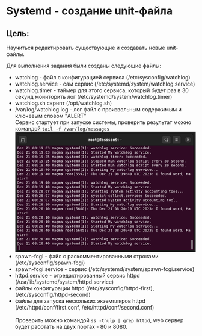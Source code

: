 # Systemd - создание unit-файла
## Цель: 
Научиться редактировать существующие и создавать новые unit-файлы.

Для выполнения задания были созданы следующие файлы:
- watchlog - файл с конфигурацией сервиса (/etc/sysconfig/watchlog)
- watchlog.service - сам сервис (/etc/systemd/system/watchlog.service)
- watchlog.timer - таймер для этого сервиса, который будет раз в 30 секунд мониторить лог (/etc/systemd/system/watchlog.timer)
- watchlog.sh скрипт (/opt/watchlog.sh) 
- /var/log/watchlog.log - лог файл с произвольным содержимым и ключевым словом "ALERT"\
Сервис стартует при запуске системы, проверить результат можно командой `tail -f /var/log/messages`\
![Скрин](https://github.com/FeeLinS9/lesson9/blob/master/picture.png)
- spawn-fcgi - файл с раскомментированными строками (/etc/sysconfig/spawn-fcgi)
- spawn-fcgi.service - сервис (/etc/systemd/system/spawn-fcgi.service)
- httpd.service - отредактированный сервис httpd (/usr/lib/systemd/system/httpd.service)
- файлы конфигурации httpd (/etc/sysconfig/httpd-first), (/etc/sysconfig/httpd-second)
- файлы для запуска нескольких экземпляров httpd (/etc/httpd/conf/first.conf, /etc/httpd/conf/second.conf)\
\
Проверить можно командой `ss -tnulp | grep httpd`, web сервер будет работать на двух портах - 80 и 8080.